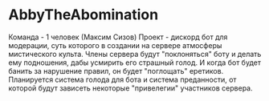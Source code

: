 # AbbyTheAbomination
Команда - 1 человек (Максим Сизов)
Проект - дискорд бот для модерации, суть которого в создании на сервере атмосферы мистического культа. Члены сервера будут "поклоняться" боту и делать ему подношения, дабы усмирить его страшный голод.
И когда бот будет банить за нарушение правил, он будет "поглощать" еретиков. Планируется система голода для бота и система преданности, от которой будут зависеть некоторые "привелегии" участников сервера.
